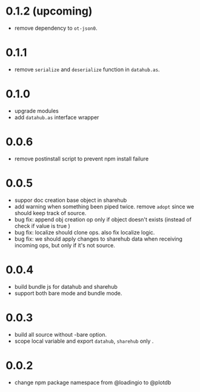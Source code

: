 # 0.1.2 (upcoming)

 - remove dependency to `ot-json0`.


# 0.1.1

 - remove `serialize` and `deserialize` function in `datahub.as`.


# 0.1.0

 - upgrade modules
 - add `datahub.as` interface wrapper


# 0.0.6

 - remove postinstall script to prevent npm install failure


# 0.0.5

 - suppor doc creation base object in sharehub
 - add warning when something been piped twice. remove `adopt` since we should keep track of source.
 - bug fix: append obj creation op only if object doesn't exists (instead of check if value is true )
 - bug fix: localize should clone ops. also fix localize logic.
 - bug fix: we should apply changes to sharehub data when receiving incoming ops, but only if it's not source.


# 0.0.4

 - build bundle js for datahub and sharehub
 - support both bare mode and bundle mode.


# 0.0.3

 - build all source without -bare option.
 - scope local variable and export `datahub`, `sharehub` only .

# 0.0.2

 - change npm package namespace from @loadingio to @plotdb
